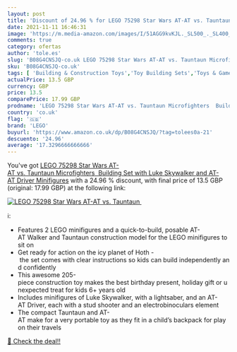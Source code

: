 ```yaml
---
layout: post
title: 'Discount of 24.96 % for LEGO 75298 Star Wars AT-AT vs. Tauntaun '
date: 2021-11-11 16:46:31
image: 'https://m.media-amazon.com/images/I/51AGG9kvKJL._SL500_._SL400_.jpg'
comments: true
category: ofertas
author: 'tole.es'
slug: 'B08G4CNSJQ-co.uk LEGO 75298 Star Wars AT-AT vs. Tauntaun Microfighters...'
sku: 'B08G4CNSJQ-co.uk'
tags: [ 'Building & Construction Toys','Toy Building Sets','Toys & Games','Toys Store','lego', ]
actualPrice: 13.5 GBP
currency: GBP
price: 13.5
comparePrice: 17.99 GBP
prodname: 'LEGO 75298 Star Wars AT-AT vs. Tauntaun Microfighters  Building Set with Luke Skywalker and AT-AT Driver Minifigures'
country: 'co.uk'
flag: '🇬🇧'
brand: 'LEGO'
buyurl: 'https://www.amazon.co.uk/dp/B08G4CNSJQ/?tag=tolees0a-21'
descuento: '24.96'
average: '17.3296666666666'
---
```


You've got [LEGO 75298 Star Wars AT-AT vs. Tauntaun Microfighters  Building Set with Luke Skywalker and AT-AT Driver Minifigures](https://www.amazon.co.uk/dp/B08G4CNSJQ/?tag=tolees0a-21) with a  24.96 % discount, with final price of 13.5 GBP (original: 17.99 GBP) at the following link:

[![LEGO 75298 Star Wars AT-AT vs. Tauntaun ](https://m.media-amazon.com/images/I/51AGG9kvKJL._SL500_._SL400_.jpg)](https://www.amazon.co.uk/dp/B08G4CNSJQ/?tag=tolees0a-21)

ℹ️:

- Features 2 LEGO minifigures and a quick-to-build, posable AT-AT Walker and Tauntaun construction model for the LEGO minifigures to sit on
- Get ready for action on the icy planet of Hoth - the set comes with clear instructions so kids can build independently and confidently
- This awesome 205-piece construction toy makes the best birthday present, holiday gift or unexpected treat for kids 6+ years old
- Includes minifigures of Luke Skywalker, with a lightsaber, and an AT-AT Driver, each with a stud shooter and an electrobinoculars element
- The compact Tauntaun and AT-AT make for a very portable toy as they fit in a child’s backpack for play on their travels

[🛒 Check the deal!!](https://www.amazon.co.uk/dp/B08G4CNSJQ/?tag=tolees0a-21)
